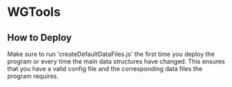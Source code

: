 # WGTools

## How to Deploy

Make sure to run 'createDefaultDataFiles.js' the first time you deploy the program or every time
the main data structures have changed. This ensures that you have a valid config file and the
corresponding data files the program requires.
